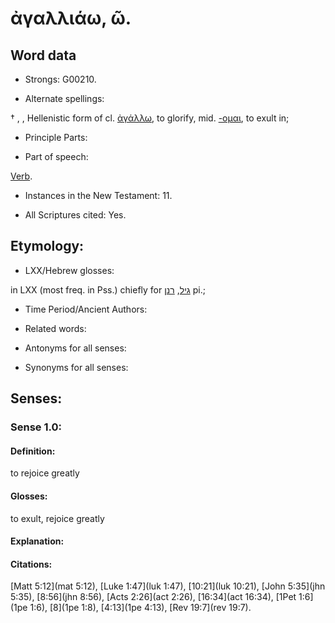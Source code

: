 # ἀγαλλιάω, ῶ.

<!-- Status: S2=NeedsReview -->
<!-- Lexica used for edits: BDAG LN FFM BN LSJM   -->

## Word data

* Strongs: G00210.

* Alternate spellings:

† , , Hellenistic form of cl. [ἀγάλλω](), to glorify, mid. [-ομαι](), to exult in;

* Principle Parts: 


* Part of speech: 

[Verb](http://ugg.readthedocs.io/en/latest/verb.html).

* Instances in the New Testament: 11.

* All Scriptures cited: Yes.

## Etymology: 


* LXX/Hebrew glosses: 

in LXX (most freq. in Pss.) chiefly for [גיל](//en-uhl/H1523), [רנן](//en-uhl/H7442) pi.;

* Time Period/Ancient Authors: 


* Related words: 

* Antonyms for all senses:

* Synonyms for all senses: 


## Senses: 


### Sense  1.0: 

#### Definition: 

to rejoice greatly

#### Glosses: 

to exult, rejoice greatly

#### Explanation: 


#### Citations: 

[Matt 5:12](mat 5:12), [Luke 1:47](luk 1:47), [10:21](luk 10:21), [John 5:35](jhn 5:35), [8:56](jhn 8:56), [Acts 2:26](act 2:26), [16:34](act 16:34), [1Pet 1:6](1pe 1:6), [8](1pe 1:8), [4:13](1pe 4:13), [Rev 19:7](rev 19:7).

